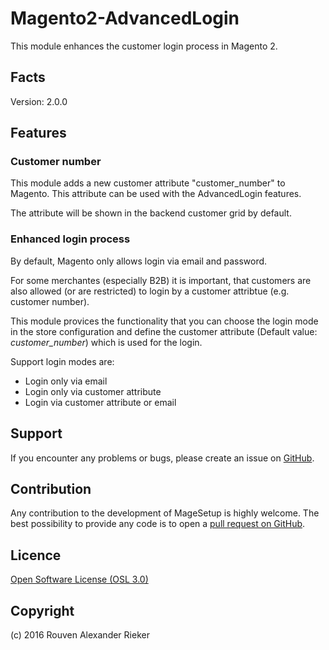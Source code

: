 # Magento2-AdvancedLogin

This module enhances the customer login process in Magento 2.

## Facts

Version: 2.0.0

## Features

### Customer number

This module adds a new customer attribute "customer_number" to Magento. This attribute can be used with 
the AdvancedLogin features.

The attribute will be shown in the backend customer grid by default.

### Enhanced login process

By default, Magento only allows login via email and password.

For some merchantes (especially B2B) it is important, that customers are also allowed (or are restricted)
to login by a customer attribtue (e.g. customer number). 

This module provices the functionality that you can choose the login mode in the store configuration and 
define the customer attribute (Default value: *customer_number*) which is used for the login.

Support login modes are:

* Login only via email
* Login only via customer attribute
* Login via customer attribute or email


## Support

If you encounter any problems or bugs, please create an issue on [GitHub](https://github.com/semaio/Magento2-AdvancedLogin/issues).

## Contribution

Any contribution to the development of MageSetup is highly welcome. The best possibility to provide any code is to open a [pull request on GitHub](https://help.github.com/articles/using-pull-requests).

## Licence

[Open Software License (OSL 3.0)](http://opensource.org/licenses/osl-3.0.php)

## Copyright

(c) 2016 Rouven Alexander Rieker
